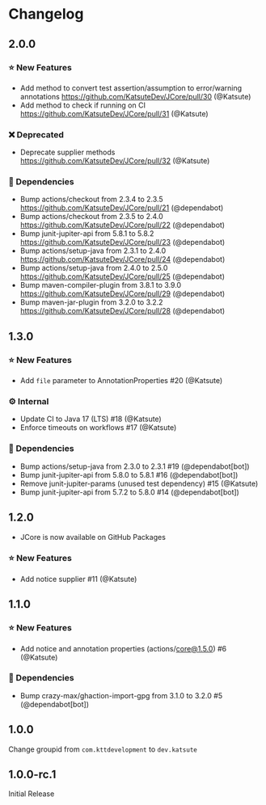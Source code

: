 # Changelog

## 2.0.0

### ⭐ New Features

* Add method to convert test assertion/assumption to error/warning annotations https://github.com/KatsuteDev/JCore/pull/30 (@Katsute)
* Add method to check if running on CI https://github.com/KatsuteDev/JCore/pull/31 (@Katsute)

### ❌ Deprecated

* Deprecate supplier methods https://github.com/KatsuteDev/JCore/pull/32 (@Katsute)

### 📘 Dependencies

* Bump actions/checkout from 2.3.4 to 2.3.5 https://github.com/KatsuteDev/JCore/pull/21 (@dependabot)
* Bump actions/checkout from 2.3.5 to 2.4.0 https://github.com/KatsuteDev/JCore/pull/22 (@dependabot)
* Bump junit-jupiter-api from 5.8.1 to 5.8.2 https://github.com/KatsuteDev/JCore/pull/23 (@dependabot)
* Bump actions/setup-java from 2.3.1 to 2.4.0 https://github.com/KatsuteDev/JCore/pull/24 (@dependabot)
* Bump actions/setup-java from 2.4.0 to 2.5.0 https://github.com/KatsuteDev/JCore/pull/25 (@dependabot)
* Bump maven-compiler-plugin from 3.8.1 to 3.9.0 https://github.com/KatsuteDev/JCore/pull/29 (@dependabot)
* Bump maven-jar-plugin from 3.2.0 to 3.2.2 https://github.com/KatsuteDev/JCore/pull/28 (@dependabot)

## 1.3.0

### ⭐ New Features
- Add `file` parameter to AnnotationProperties #20 (@Katsute)
### ⚙ Internal
- Update CI to Java 17 (LTS) #18 (@Katsute)
- Enforce timeouts on workflows #17 (@Katsute)
### 📘 Dependencies
- Bump actions/setup-java from 2.3.0 to 2.3.1 #19 (@dependabot[bot])
- Bump junit-jupiter-api from 5.8.0 to 5.8.1 #16 (@dependabot[bot])
- Remove junit-jupiter-params (unused test dependency) #15 (@Katsute)
- Bump junit-jupiter-api from 5.7.2 to 5.8.0 #14 (@dependabot[bot])

## 1.2.0

- JCore is now available on GitHub Packages

### ⭐ New Features
- Add notice supplier #11 (@Katsute)

## 1.1.0

### ⭐ New Features
- Add notice and annotation properties (actions/core@1.5.0) #6 (@Katsute)

### 📘 Dependencies
- Bump crazy-max/ghaction-import-gpg from 3.1.0 to 3.2.0 #5 (@dependabot[bot])

## 1.0.0

Change groupid from `com.kttdevelopment` to `dev.katsute`

## 1.0.0-rc.1

Initial Release
